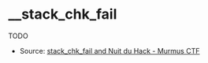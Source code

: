 # __stack_chk_fail

TODO

* Source: [stack_chk_fail and Nuit du Hack - Murmus CTF](https://www.youtube.com/watch?v=Khiin2_l0GQ)
